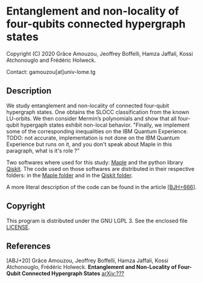 # Entanglement and non-locality of four-qubits connected hypergraph states

Copyright (C) 2020 Grâce Amouzou, Jeoffrey Boffelli, Hamza Jaffali, Kossi
Atchonouglo and Frédéric Holweck.

Contact: gamouzou[at]univ-lome.tg

## Description

We study entanglement and non-locality of connected four-qubit hypergraph
states. One obtains the SLOCC classification from the known LU-orbits. We then
consider Mermin’s polynomials and show that all four-qubit hypergaph states
exhibit non-local behavior. "Finally, we implement some of the corresponding
inequalities on the IBM Quantum Experience. TODO: not accurate, implementation
is not done on the IBM Quantum Experience but runs on it, and you don't speak
about Maple in this paragraph, what is it's role ?"

Two softwares where used for this study: [Maple](https://www.maplesoft.com/) and 
the python library [Qiskit](https://www.qiskit.org/). The code used on those
softwares are distributed in their respective folders: in the 
[Maple folder](Maple) and in the [Qiskit folder](Qiskit).

A more literal description of the code can be found in the article 
[[BJH+666]](#ABJ20).

## Copyright

This program is distributed under the GNU LGPL 3. See the enclosed file 
[LICENSE](LICENSE).

## References

<a id="ABJ20"/>[ABJ+20] Grâce Amouzou, Jeoffrey Boffelli, Hamza Jaffali, Kossi
Atchonouglo, Frédéric Holweck. **Entanglement and Non-Locality of Four-Qubit
Connected Hypergraph States**  [arXiv:???](https://arxiv.org/abs/???)
